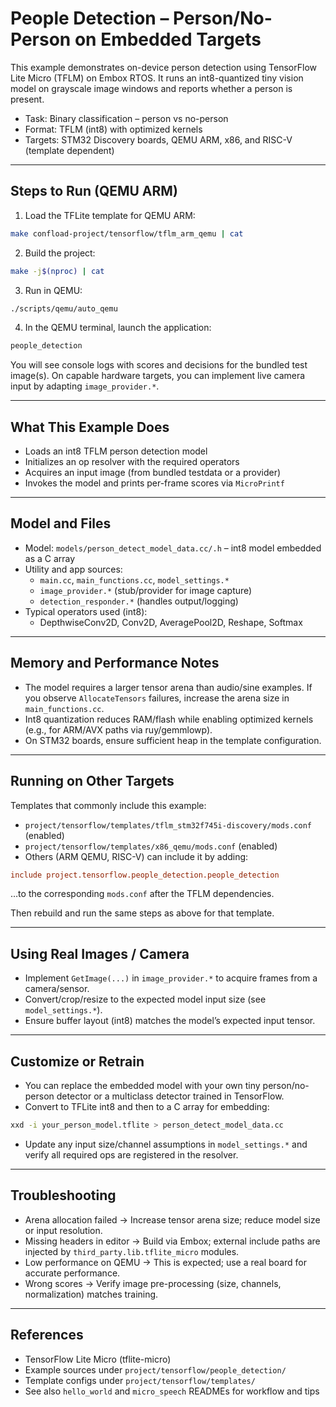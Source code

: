 # People Detection – Person/No-Person on Embedded Targets

This example demonstrates on-device person detection using TensorFlow Lite Micro (TFLM) on Embox RTOS. It runs an int8-quantized tiny vision model on grayscale image windows and reports whether a person is present.

- Task: Binary classification – person vs no-person
- Format: TFLM (int8) with optimized kernels
- Targets: STM32 Discovery boards, QEMU ARM, x86, and RISC-V (template dependent)

---

## Steps to Run (QEMU ARM)

1. Load the TFLite template for QEMU ARM:
```bash
make confload-project/tensorflow/tflm_arm_qemu | cat
```

2. Build the project:
```bash
make -j$(nproc) | cat
```

3. Run in QEMU:
```bash
./scripts/qemu/auto_qemu
```

4. In the QEMU terminal, launch the application:
```bash
people_detection
```

You will see console logs with scores and decisions for the bundled test image(s). On capable hardware targets, you can implement live camera input by adapting `image_provider.*`.

---

## What This Example Does

- Loads an int8 TFLM person detection model
- Initializes an op resolver with the required operators
- Acquires an input image (from bundled testdata or a provider)
- Invokes the model and prints per-frame scores via `MicroPrintf`

---

## Model and Files

- Model: `models/person_detect_model_data.cc/.h` – int8 model embedded as a C array
- Utility and app sources:
  - `main.cc`, `main_functions.cc`, `model_settings.*`
  - `image_provider.*` (stub/provider for image capture)
  - `detection_responder.*` (handles output/logging)
- Typical operators used (int8):
  - DepthwiseConv2D, Conv2D, AveragePool2D, Reshape, Softmax

---

## Memory and Performance Notes

- The model requires a larger tensor arena than audio/sine examples. If you observe `AllocateTensors` failures, increase the arena size in `main_functions.cc`.
- Int8 quantization reduces RAM/flash while enabling optimized kernels (e.g., for ARM/AVX paths via ruy/gemmlowp).
- On STM32 boards, ensure sufficient heap in the template configuration.

---

## Running on Other Targets

Templates that commonly include this example:
- `project/tensorflow/templates/tflm_stm32f745i-discovery/mods.conf` (enabled)
- `project/tensorflow/templates/x86_qemu/mods.conf` (enabled)
- Others (ARM QEMU, RISC-V) can include it by adding:
```conf
include project.tensorflow.people_detection.people_detection
```
…to the corresponding `mods.conf` after the TFLM dependencies.

Then rebuild and run the same steps as above for that template.

---

## Using Real Images / Camera

- Implement `GetImage(...)` in `image_provider.*` to acquire frames from a camera/sensor.
- Convert/crop/resize to the expected model input size (see `model_settings.*`).
- Ensure buffer layout (int8) matches the model’s expected input tensor.

---

## Customize or Retrain

- You can replace the embedded model with your own tiny person/no-person detector or a multiclass detector trained in TensorFlow.
- Convert to TFLite int8 and then to a C array for embedding:
```bash
xxd -i your_person_model.tflite > person_detect_model_data.cc
```
- Update any input size/channel assumptions in `model_settings.*` and verify all required ops are registered in the resolver.

---

## Troubleshooting

- Arena allocation failed → Increase tensor arena size; reduce model size or input resolution.
- Missing headers in editor → Build via Embox; external include paths are injected by `third_party.lib.tflite_micro` modules.
- Low performance on QEMU → This is expected; use a real board for accurate performance.
- Wrong scores → Verify image pre-processing (size, channels, normalization) matches training.

---

## References

- TensorFlow Lite Micro (tflite-micro)
- Example sources under `project/tensorflow/people_detection/`
- Template configs under `project/tensorflow/templates/`
- See also `hello_world` and `micro_speech` READMEs for workflow and tips

